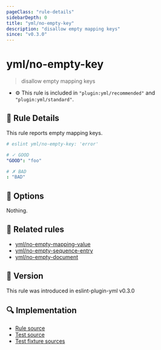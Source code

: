 ```yaml
---
pageClass: "rule-details"
sidebarDepth: 0
title: "yml/no-empty-key"
description: "disallow empty mapping keys"
since: "v0.3.0"
---
```

# yml/no-empty-key

> disallow empty mapping keys

- :gear: This rule is included in `"plugin:yml/recommended"` and `"plugin:yml/standard"`.

## :book: Rule Details

This rule reports empty mapping keys.

<eslint-code-block>

<!-- eslint-skip -->

```yaml
# eslint yml/no-empty-key: 'error'

# ✓ GOOD
"GOOD": "foo"

# ✗ BAD
: "BAD"
```

</eslint-code-block>

## :wrench: Options

Nothing.

## :couple: Related rules

- [yml/no-empty-mapping-value]
- [yml/no-empty-sequence-entry]
- [yml/no-empty-document]

[yml/no-empty-mapping-value]: ./no-empty-mapping-value.md
[yml/no-empty-sequence-entry]: ./no-empty-sequence-entry.md
[yml/no-empty-document]: ./no-empty-document.md

## :rocket: Version

This rule was introduced in eslint-plugin-yml v0.3.0

## :mag: Implementation

- [Rule source](https://github.com/ota-meshi/eslint-plugin-yml/blob/master/src/rules/no-empty-key.ts)
- [Test source](https://github.com/ota-meshi/eslint-plugin-yml/blob/master/tests/src/rules/no-empty-key.ts)
- [Test fixture sources](https://github.com/ota-meshi/eslint-plugin-yml/tree/master/tests/fixtures/rules/no-empty-key)
